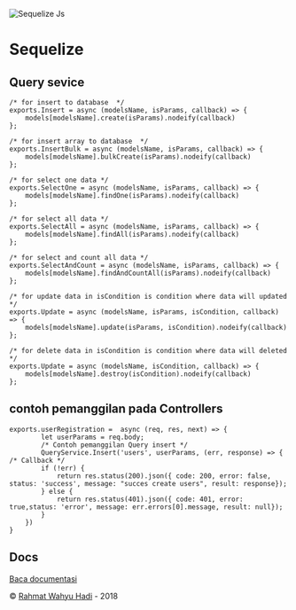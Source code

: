 
![Sequelize Js](http://docs.sequelizejs.com/manual/asset/logo-small.png  "Sequelize JS") 



# Sequelize 

## Query sevice

	/* for insert to database  */
	exports.Insert = async (modelsName, isParams, callback) => {
	    models[modelsName].create(isParams).nodeify(callback)
	};

	/* for insert array to database  */
	exports.InsertBulk = async (modelsName, isParams, callback) => {
	    models[modelsName].bulkCreate(isParams).nodeify(callback)
	};

	/* for select one data */
	exports.SelectOne = async (modelsName, isParams, callback) => {
	    models[modelsName].findOne(isParams).nodeify(callback)
	};

	/* for select all data */
	exports.SelectAll = async (modelsName, isParams, callback) => {
	    models[modelsName].findAll(isParams).nodeify(callback)
	};

	/* for select and count all data */
	exports.SelectAndCount = async (modelsName, isParams, callback) => {
	    models[modelsName].findAndCountAll(isParams).nodeify(callback)
	};

	/* for update data in isCondition is condition where data will updated */
	exports.Update = async (modelsName, isParams, isCondition, callback) => {
	    models[modelsName].update(isParams, isCondition).nodeify(callback)
	};

	/* for delete data in isCondition is condition where data will deleted */
	exports.Update = async (modelsName, isCondition, callback) => {
	    models[modelsName].destroy(isCondition).nodeify(callback)
	};
	
## contoh pemanggilan pada Controllers

	exports.userRegistration =  async (req, res, next) => {
		    let userParams = req.body;
		    /* Contoh pemanggilan Query insert */
		    QueryService.Insert('users', userParams, (err, response) => { /* Callback */
			if (!err) {
			    return res.status(200).json({ code: 200, error: false, status: 'success', message: "succes create users", result: response});
			} else {
			    return res.status(401).json({ code: 401, error: true,status: 'error', message: err.errors[0].message, result: null});
			}
		})       
	}
	
## Docs

[Baca documentasi](http://docs.sequelizejs.com/)



&copy; [Rahmat Wahyu Hadi](https://github.com/wahyuhadi/) - 2018 